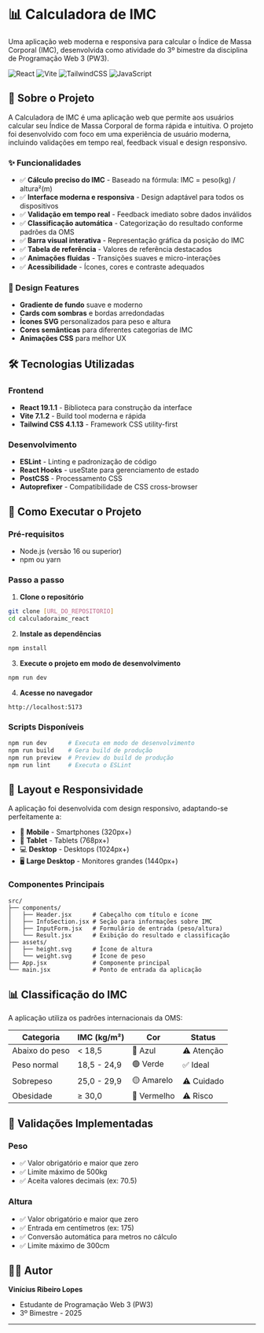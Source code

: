 # 📊 Calculadora de IMC

Uma aplicação web moderna e responsiva para calcular o Índice de Massa Corporal (IMC), desenvolvida como atividade do 3º bimestre da disciplina de Programação Web 3 (PW3).

![React](https://img.shields.io/badge/react-%2320232a.svg?style=for-the-badge&logo=react&logoColor=%2361DAFB)
![Vite](https://img.shields.io/badge/vite-%23646CFF.svg?style=for-the-badge&logo=vite&logoColor=white)
![TailwindCSS](https://img.shields.io/badge/tailwindcss-%2338B2AC.svg?style=for-the-badge&logo=tailwind-css&logoColor=white)
![JavaScript](https://img.shields.io/badge/javascript-%23323330.svg?style=for-the-badge&logo=javascript&logoColor=%23F7DF1E)

## 🎯 Sobre o Projeto

A Calculadora de IMC é uma aplicação web que permite aos usuários calcular seu Índice de Massa Corporal de forma rápida e intuitiva. O projeto foi desenvolvido com foco em uma experiência de usuário moderna, incluindo validações em tempo real, feedback visual e design responsivo.

### ✨ Funcionalidades

- ✅ **Cálculo preciso do IMC** - Baseado na fórmula: IMC = peso(kg) / altura²(m)
- ✅ **Interface moderna e responsiva** - Design adaptável para todos os dispositivos
- ✅ **Validação em tempo real** - Feedback imediato sobre dados inválidos
- ✅ **Classificação automática** - Categorização do resultado conforme padrões da OMS
- ✅ **Barra visual interativa** - Representação gráfica da posição do IMC
- ✅ **Tabela de referência** - Valores de referência destacados
- ✅ **Animações fluidas** - Transições suaves e micro-interações
- ✅ **Acessibilidade** - Ícones, cores e contraste adequados

### 🎨 Design Features

- **Gradiente de fundo** suave e moderno
- **Cards com sombras** e bordas arredondadas
- **Ícones SVG** personalizados para peso e altura
- **Cores semânticas** para diferentes categorias de IMC
- **Animações CSS** para melhor UX

## 🛠️ Tecnologias Utilizadas

### Frontend
- **React 19.1.1** - Biblioteca para construção da interface
- **Vite 7.1.2** - Build tool moderna e rápida
- **Tailwind CSS 4.1.13** - Framework CSS utility-first

### Desenvolvimento
- **ESLint** - Linting e padronização de código
- **React Hooks** - useState para gerenciamento de estado
- **PostCSS** - Processamento CSS
- **Autoprefixer** - Compatibilidade de CSS cross-browser

## 🚀 Como Executar o Projeto

### Pré-requisitos
- Node.js (versão 16 ou superior)
- npm ou yarn

### Passo a passo

1. **Clone o repositório**
```bash
git clone [URL_DO_REPOSITORIO]
cd calculadoraimc_react
```

2. **Instale as dependências**
```bash
npm install
```

3. **Execute o projeto em modo de desenvolvimento**
```bash
npm run dev
```

4. **Acesse no navegador**
```
http://localhost:5173
```

### Scripts Disponíveis

```bash
npm run dev      # Executa em modo de desenvolvimento
npm run build    # Gera build de produção
npm run preview  # Preview do build de produção
npm run lint     # Executa o ESLint
```

## 📱 Layout e Responsividade

A aplicação foi desenvolvida com design responsivo, adaptando-se perfeitamente a:

- 📱 **Mobile** - Smartphones (320px+)
- 📱 **Tablet** - Tablets (768px+)
- 💻 **Desktop** - Desktops (1024px+)
- 🖥️ **Large Desktop** - Monitores grandes (1440px+)

### Componentes Principais

```
src/
├── components/
│   ├── Header.jsx      # Cabeçalho com título e ícone
│   ├── InfoSection.jsx # Seção para informações sobre IMC
│   ├── InputForm.jsx   # Formulário de entrada (peso/altura)
│   └── Result.jsx      # Exibição do resultado e classificação
├── assets/
│   ├── height.svg      # Ícone de altura
│   └── weight.svg      # Ícone de peso
├── App.jsx             # Componente principal
└── main.jsx            # Ponto de entrada da aplicação
```

## 📊 Classificação do IMC

A aplicação utiliza os padrões internacionais da OMS:

| Categoria | IMC (kg/m²) | Cor | Status |
|-----------|-------------|-----|---------|
| Abaixo do peso | < 18,5 | 🔵 Azul | ⚠️ Atenção |
| Peso normal | 18,5 - 24,9 | 🟢 Verde | ✅ Ideal |
| Sobrepeso | 25,0 - 29,9 | 🟡 Amarelo | ⚠️ Cuidado |
| Obesidade | ≥ 30,0 | 🔴 Vermelho | ⚠️ Risco |

## 🎯 Validações Implementadas

### Peso
- ✅ Valor obrigatório e maior que zero
- ✅ Limite máximo de 500kg
- ✅ Aceita valores decimais (ex: 70.5)

### Altura
- ✅ Valor obrigatório e maior que zero
- ✅ Entrada em centímetros (ex: 175)
- ✅ Conversão automática para metros no cálculo
- ✅ Limite máximo de 300cm

## 👨‍💻 Autor

**Vinícius Ribeiro Lopes**
- Estudante de Programação Web 3 (PW3)
- 3º Bimestre - 2025

---
